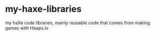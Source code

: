 # my-haxe-libraries
my haXe code libraries, mainly reusable code that comes from making games with Heaps.io
